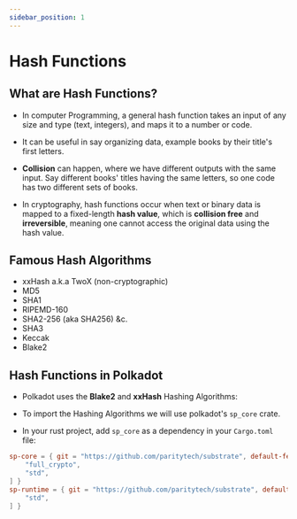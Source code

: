 ```yaml
---
sidebar_position: 1
---
```


# Hash Functions


## What are Hash Functions?

- In computer Programming, a general hash function takes an input of any size and type (text, integers), and maps it to a number or code.
- It can be useful in say organizing data, example books by their title's first letters.
- **Collision** can happen, where we have different outputs with the same input. Say different books' titles having the same letters, so one code has two different sets of books.

- In cryptography, hash functions occur when text or binary data is mapped to a fixed-length **hash value**, which is **collision free** and **irreversible**, meaning one cannot access the original data using the hash value.


## Famous Hash Algorithms
- xxHash a.k.a TwoX (non-cryptographic)
- MD5
- SHA1
- RIPEMD-160
- SHA2-256 (aka SHA256) &c.
- SHA3
- Keccak
- Blake2

## Hash Functions in Polkadot
- Polkadot uses the **Blake2** and **xxHash** Hashing Algorithms:

- To import the Hashing Algorithms we will use polkadot's `sp_core` crate. 
- In your rust project, add `sp_core` as a dependency in your `Cargo.toml` file:

```toml
sp-core = { git = "https://github.com/paritytech/substrate", default-features = false, branch = "polkadot-v0.9.42", features = [
    "full_crypto",
    "std",
] }
sp-runtime = { git = "https://github.com/paritytech/substrate", default-features = false, branch = "polkadot-v0.9.42", features = [
    "std",
] }
```

   




